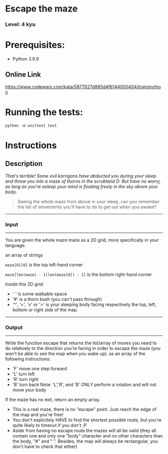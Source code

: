 # **Escape the maze**

### **Level:** 4 kyu

# Prerequisites:

- Python 3.9.9

## Online Link

https://www.codewars.com/kata/5877027d885d4f6144000404/train/python

# Running the tests:

`python -m unittest test`

# Instructions

## Description

_That's terrible! Some evil korrigans have abducted you during your sleep and threw you into a maze of thorns in the scrubland D:
But have no worry, as long as you're asleep your mind is floating freely in the sky above your body._

> Seeing the whole maze from above in your sleep, can you remember the list of movements you'll have to do to get out when you awake?

---

### Input

---

You are given the whole maze maze as a 2D grid, more specifically in your language:

an array of strings

`maze[0][0]` is the top left-hand corner

`maze[len(maze) - 1]len(maze[0]) - 1]` is the bottom right-hand corner

Inside this 2D grid:

- ' ' is some walkable space
- '#' is a thorn bush (you can't pass through)
- '^', '<', 'v' or '>' is your sleeping body facing respectively the top, left, bottom or right side of the map.

---

### Output

---

Write the function escape that returns the list/array of moves you need to do relatively to the direction you're facing in order to escape the maze (you won't be able to see the map when you wake up). as an array of the following instructions:

- 'F' move one step forward
- 'L' turn left
- 'R' turn right
- 'B' turn back
  Note: 'L','R', and 'B' ONLY perform a rotation and will not move your body

If the maze has no exit, return an empty array.

- This is a real maze, there is no "escape" point. Just reach the edge of the map and you're free!
- You don't explicitely HAVE to find the shortest possible route, but you're quite likely to timeout if you don't ;P
- Aside from having no escape route the mazes will all be valid (they all contain one and only one "body" character and no other characters than the body, "#" and " ". Besides, the map will always be rectangular, you don't have to check that either)
